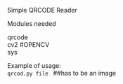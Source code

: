 Simple QRCODE Reader

Modules needed

qrcode  
cv2 #OPENCV  
sys

Example of usage:  
``qrcod.py file `` ##has to be an image

